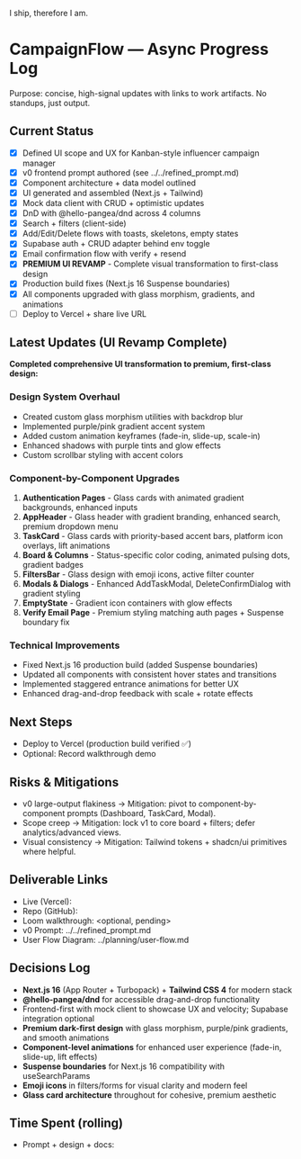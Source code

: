 I ship, therefore I am.

# CampaignFlow — Async Progress Log

Purpose: concise, high-signal updates with links to work artifacts. No standups, just output.

## Current Status
- [x] Defined UI scope and UX for Kanban-style influencer campaign manager
- [x] v0 frontend prompt authored (see ../../refined_prompt.md)
- [x] Component architecture + data model outlined
- [x] UI generated and assembled (Next.js + Tailwind)
- [x] Mock data client with CRUD + optimistic updates
- [x] DnD with @hello-pangea/dnd across 4 columns
- [x] Search + filters (client-side)
- [x] Add/Edit/Delete flows with toasts, skeletons, empty states
- [x] Supabase auth + CRUD adapter behind env toggle
- [x] Email confirmation flow with verify + resend
- [x] **PREMIUM UI REVAMP** - Complete visual transformation to first-class design
- [x] Production build fixes (Next.js 16 Suspense boundaries)
- [x] All components upgraded with glass morphism, gradients, and animations
- [ ] Deploy to Vercel + share live URL

## Latest Updates (UI Revamp Complete)
**Completed comprehensive UI transformation to premium, first-class design:**

### Design System Overhaul
- Created custom glass morphism utilities with backdrop blur
- Implemented purple/pink gradient accent system
- Added custom animation keyframes (fade-in, slide-up, scale-in)
- Enhanced shadows with purple tints and glow effects
- Custom scrollbar styling with accent colors

### Component-by-Component Upgrades
1. **Authentication Pages** - Glass cards with animated gradient backgrounds, enhanced inputs
2. **AppHeader** - Glass header with gradient branding, enhanced search, premium dropdown menu
3. **TaskCard** - Glass cards with priority-based accent bars, platform icon overlays, lift animations
4. **Board & Columns** - Status-specific color coding, animated pulsing dots, gradient badges
5. **FiltersBar** - Glass design with emoji icons, active filter counter
6. **Modals & Dialogs** - Enhanced AddTaskModal, DeleteConfirmDialog with gradient styling
7. **EmptyState** - Gradient icon containers with glow effects
8. **Verify Email Page** - Premium styling matching auth pages + Suspense boundary fix

### Technical Improvements
- Fixed Next.js 16 production build (added Suspense boundaries)
- Updated all components with consistent hover states and transitions
- Implemented staggered entrance animations for better UX
- Enhanced drag-and-drop feedback with scale + rotate effects

## Next Steps
- Deploy to Vercel (production build verified ✅)
- Optional: Record walkthrough demo

## Risks & Mitigations
- v0 large-output flakiness → Mitigation: pivot to component-by-component prompts (Dashboard, TaskCard, Modal).
- Scope creep → Mitigation: lock v1 to core board + filters; defer analytics/advanced views.
- Visual consistency → Mitigation: Tailwind tokens + shadcn/ui primitives where helpful.

## Deliverable Links
- Live (Vercel): <pending>
- Repo (GitHub): <pending>
- Loom walkthrough: <optional, pending>
- v0 Prompt: ../../refined_prompt.md
- User Flow Diagram: ../planning/user-flow.md

## Decisions Log
- **Next.js 16** (App Router + Turbopack) + **Tailwind CSS 4** for modern stack
- **@hello-pangea/dnd** for accessible drag-and-drop functionality
- Frontend-first with mock client to showcase UX and velocity; Supabase integration optional
- **Premium dark-first design** with glass morphism, purple/pink gradients, and smooth animations
- **Component-level animations** for enhanced user experience (fade-in, slide-up, lift effects)
- **Suspense boundaries** for Next.js 16 compatibility with useSearchParams
- **Emoji icons** in filters/forms for visual clarity and modern feel
- **Glass card architecture** throughout for cohesive, premium aesthetic

## Time Spent (rolling)
- Prompt + design + docs: <fill on submission>
